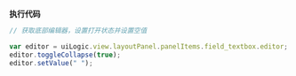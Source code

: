 <p class="panel-title"><b>执行代码</b></p>

```javascript
// 获取底部编辑器，设置打开状态并设置空值

var editor = uiLogic.view.layoutPanel.panelItems.field_textbox.editor;
editor.toggleCollapse(true);
editor.setValue(" ");
```
